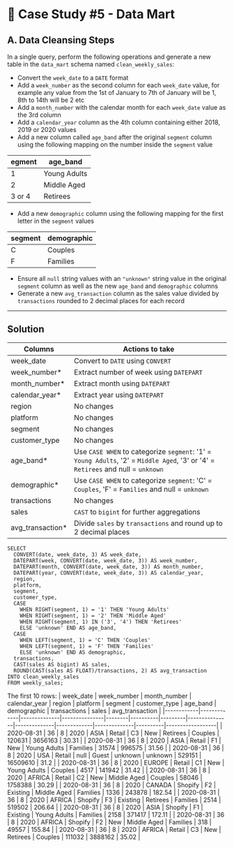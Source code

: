 # 🛒 Case Study #5 - Data Mart
## A. Data Cleansing Steps
In a single query, perform the following operations and generate a new table in the ```data_mart``` schema named ```clean_weekly_sales```:
  * Convert the ```week_date``` to a ```DATE``` format
  * Add a ```week_number``` as the second column for each ```week_date``` value, for example any value from the 1st of January to 7th of January will be 1, 8th to 14th will be 2 etc
  * Add a ```month_number``` with the calendar month for each ```week_date``` value as the 3rd column
  * Add a ```calendar_year``` column as the 4th column containing either 2018, 2019 or 2020 values
  * Add a new column called ```age_band``` after the original ```segment``` column using the following mapping on the number inside the ```segment``` value

| egment | age_band     |
|--------|--------------|
| 1      | Young Adults |
| 2      | Middle Aged  |
| 3 or 4 | Retirees     |
  
  * Add a new ```demographic``` column using the following mapping for the first letter in the ```segment``` values
  
| segment | demographic |
|---------|-------------|
| C       | Couples     |
| F       | Families    |
  
  * Ensure all ```null``` string values with an ```"unknown"``` string value in the original ```segment``` column as well as the new ```age_band``` and ```demographic``` columns
  * Generate a new ```avg_transaction``` column as the sales value divided by ```transactions``` rounded to 2 decimal places for each record

---
## Solution

| Columns          | Actions to take                                                                                                                                          |
|------------------|----------------------------------------------------------------------------------------------------------------------------------------------------------|
| week_date        | Convert to ```DATE``` using ```CONVERT```                                                                                                                |
| week_number*     | Extract number of week using ```DATEPART```                                                                                                              |
| month_number*    | Extract month using ```DATEPART```                                                                                                                       |
| calendar_year*   | Extract year using ```DATEPART```                                                                                                                        |
| region           | No changes                                                                                                                                               |
| platform         | No changes                                                                                                                                               |
| segment          | No changes                                                                                                                                               |
| customer_type    | No changes                                                                                                                                               |
| age_band*        | Use ```CASE WHEN``` to categorize ```segment```: '1' = ```Young Adults```, '2' = ```Middle Aged```, '3' or '4' = ```Retirees``` and null = ```unknown``` |
| demographic*     | Use ```CASE WHEN``` to categorize ```segment```: 'C' = ```Couples```, 'F' = ```Families``` and null = ```unknown```                                      |
| transactions     | No changes                                                                                                                                               |
| sales            | ```CAST``` to ```bigint``` for further aggregations                                                                                                         |
| avg_transaction* | Divide ```sales``` by ```transactions``` and round up to 2 decimal places                     

```TSQL
SELECT
  CONVERT(date, week_date, 3) AS week_date,
  DATEPART(week, CONVERT(date, week_date, 3)) AS week_number,
  DATEPART(month, CONVERT(date, week_date, 3)) AS month_number,
  DATEPART(year, CONVERT(date, week_date, 3)) AS calendar_year,
  region,
  platform,
  segment,
  customer_type,
  CASE 
    WHEN RIGHT(segment, 1) = '1' THEN 'Young Adults'
    WHEN RIGHT(segment, 1) = '2' THEN 'Middle Aged'
    WHEN RIGHT(segment, 1) IN ('3', '4') THEN 'Retirees'
    ELSE 'unknown' END AS age_band,
  CASE 
    WHEN LEFT(segment, 1) = 'C' THEN 'Couples'
    WHEN LEFT(segment, 1) = 'F' THEN 'Families'
    ELSE 'unknown' END AS demographic,
  transactions,
  CAST(sales AS bigint) AS sales,
  ROUND(CAST(sales AS FLOAT)/transactions, 2) AS avg_transaction
INTO clean_weekly_sales
FROM weekly_sales;
```
The first 10 rows:
| week_date  | week_number | month_number | calendar_year | region | platform | segment | customer_type | age_band     | demographic | transactions | sales    | avg_transaction  |
|------------|-------------|--------------|---------------|--------|----------|---------|---------------|--------------|-------------|--------------|----------|------------------|
| 2020-08-31 | 36          | 8            | 2020          | ASIA   | Retail   | C3      | New           | Retirees     | Couples     | 120631       | 3656163  | 30.31            |
| 2020-08-31 | 36          | 8            | 2020          | ASIA   | Retail   | F1      | New           | Young Adults | Families    | 31574        | 996575   | 31.56            |
| 2020-08-31 | 36          | 8            | 2020          | USA    | Retail   | null    | Guest         | unknown      | unknown     | 529151       | 16509610 | 31.2             |
| 2020-08-31 | 36          | 8            | 2020          | EUROPE | Retail   | C1      | New           | Young Adults | Couples     | 4517         | 141942   | 31.42            |
| 2020-08-31 | 36          | 8            | 2020          | AFRICA | Retail   | C2      | New           | Middle Aged  | Couples     | 58046        | 1758388  | 30.29            |
| 2020-08-31 | 36          | 8            | 2020          | CANADA | Shopify  | F2      | Existing      | Middle Aged  | Families    | 1336         | 243878   | 182.54           |
| 2020-08-31 | 36          | 8            | 2020          | AFRICA | Shopify  | F3      | Existing      | Retirees     | Families    | 2514         | 519502   | 206.64           |
| 2020-08-31 | 36          | 8            | 2020          | ASIA   | Shopify  | F1      | Existing      | Young Adults | Families    | 2158         | 371417   | 172.11           |
| 2020-08-31 | 36          | 8            | 2020          | AFRICA | Shopify  | F2      | New           | Middle Aged  | Families    | 318          | 49557    | 155.84           |
| 2020-08-31 | 36          | 8            | 2020          | AFRICA | Retail   | C3      | New           | Retirees     | Couples     | 111032       | 3888162  | 35.02            |
